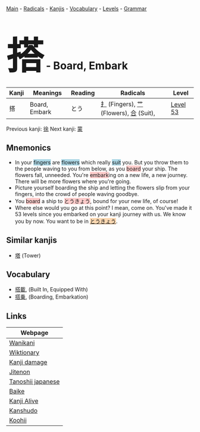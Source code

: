<style> bigfont {font-size: 100px}</style>
[Main](../README.md) -
[Radicals](../radicals.md) -
[Kanjis](../kanjis.md) -
[Vocabulary](../vocabulary.md) -
[Levels](../levels.md) -
[Grammar](../grammar.md)
# <bigfont> 搭</bigfont> - Board, Embark 

| Kanji | Meanings | Reading | Radicals | Level |
| --- | --- | --- | --- | --- |
| 搭 | Board, Embark | とう | [扌](../radicals/扌.md) (Fingers), [艹](../radicals/艹.md) (Flowers), [合](../radicals/合.md) (Suit),  | [Level 53](../levels/wk_level53.md) |

Previous kanji: [徐](徐.md) Next kanji: [蒙](蒙.md) 

## Mnemonics
 * In your <span style="background-color:#ADD8E6"> fingers</span> are <span style="background-color:#ADD8E6"> flowers</span> which really <span style="background-color:#ADD8E6"> suit</span> you. But you throw them to the people waving to you from below, as you <span style="background-color:#ffcccb"> board</span> your ship. The flowers fall, unneeded. You're <span style="background-color:#ffcccb"> embark</span>ing on a new life, a new journey. There will be more flowers where you're going.
* Picture yourself boarding the ship and letting the flowers slip from your fingers, into the crowd of people waving goodbye.
* You <span style="background-color:#ffcccb"> board</span> a ship to <span style="background-color:#ffcccb"> とうきょう</span>, bound for your new life, of course!
* Where else would you go at this point? I mean, come on. You've made it 53 levels since you embarked on your kanji journey with us. We know you by now. You want to be in <span style="background-color:#fed8b1"> [とうきょう](https://jisho.org/search/とうきょう)</span>.


## Similar kanjis
 * [塔](塔.md) (Tower)


## Vocabulary
 * [搭載](../vocabulary/搭.md), (Built In, Equipped With)
* [搭乗](../vocabulary/搭.md), (Boarding, Embarkation)



## Links 

| Webpage |
| --- |
| [Wanikani          ](https://www.wanikani.com/kanji/搭) |
| [Wiktionary        ](https://en.wiktionary.org/wiki/搭) |
| [Kanji damage      ](http://www.kanjidamage.com/kanji/search?utf8=✓&q=搭) |
| [Jitenon           ](https://jitenon.com/kanji/搭) |
| [Tanoshii japanese ](https://www.tanoshiijapanese.com/dictionary/kanji.cfm?k=搭) |
| [Baike             ](https://baike.baidu.com/item/搭) |
| [Kanji Alive       ](https://app.kanjialive.com/搭) |
| [Kanshudo          ](https://www.kanshudo.com/searchmn?q=搭) |
| [Koohii            ](https://kanji.koohii.com/study/kanji/搭) |
